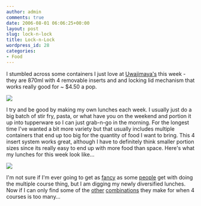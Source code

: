 ```yaml
---
author: admin
comments: true
date: 2006-08-01 06:06:25+00:00
layout: post
slug: lock-n-lock
title: Lock-n-Lock
wordpress_id: 28
categories:
- Food
---
```


I stumbled across some containers I just love at [Uwajimaya's](http://www.uwajimaya.com/) this week - they are 870ml with 4 removable inserts and and locking lid mechanism that works really good for ~ $4.50 a pop.  



[![](http://static.flickr.com/68/203383251_91bff222e6_s.jpg)](http://www.flickr.com/photos/alex_rose/203383251/)

I try and be good by making my own lunches each week. I usually just do a big batch of stir fry, pasta, or what have you on the weekend and portion it up into tupperware so I can just grab-n-go in the morning. For the longest time I've wanted a bit more variety but that usually includes multiple containers that end up too big for the quantity of food I want to bring. This 4 insert system works great, although I have to definitely think smaller portion sizes since its really easy to end up with more food than space. Here's what my lunches for this week look like...  



[![](http://static.flickr.com/65/203383369_efa62c3356_s.jpg)](http://www.flickr.com/photos/alex_rose/203383369/)

I'm not sure if I'm ever going to get as [fancy](http://www.cookingcute.com/) as some [people](http://veganlunchbox.blogspot.com/2006_04_01_veganlunchbox_archive.html) get with doing the multiple course thing, but I am digging my newly diversified lunches. Now if I can only find some of the [other](http://www.locknlock.com.au/hpl817c-b.htm) [combinations](http://www.locknlock.com.au/hpl817c-a.htm) they make for when 4 courses is too many...
